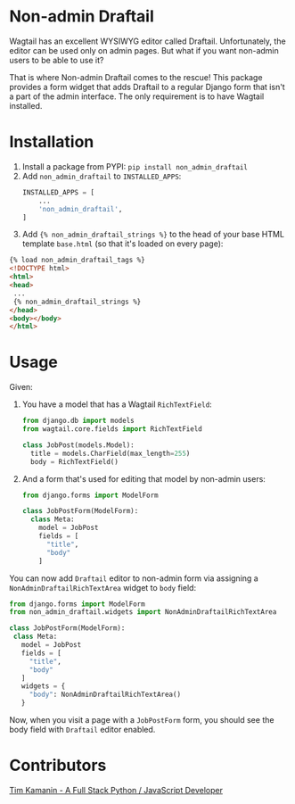 # Non-admin Draftail

Wagtail has an excellent WYSIWYG editor called Draftail. Unfortunately, the editor can be used only on admin pages. But what if you want non-admin users to be able to use it?

That is where Non-admin Draftail comes to the rescue! This package provides a form widget that adds Draftail to a regular Django form that isn't a part of the admin interface. The only requirement is to have Wagtail installed.

# Installation

1. Install a package from PYPI: `pip install non_admin_draftail`
2. Add `non_admin_draftail` to `INSTALLED_APPS`:
    ```python
    INSTALLED_APPS = [
        ...
        'non_admin_draftail',
    ]
    ```
3. Add `{% non_admin_draftail_strings %}` to the head of your base HTML template `base.html` (so that it's loaded on every page):
```html
{% load non_admin_draftail_tags %}
<!DOCTYPE html>
<html>
<head>
 ...
 {% non_admin_draftail_strings %}
</head>
<body></body>
</html>
```

# Usage
Given:

1. You have a model that has a Wagtail `RichTextField`:
    ```python
    from django.db import models
    from wagtail.core.fields import RichTextField
    
    class JobPost(models.Model):
      title = models.CharField(max_length=255)
      body = RichTextField()
    ```
2. And a form that's used for editing that model by non-admin users:
   ```python
   from django.forms import ModelForm
   
   class JobPostForm(ModelForm):
     class Meta:
       model = JobPost
       fields = [
         "title",
         "body"
       ]       
   ```

You can now add `Draftail` editor to non-admin form via assigning a `NonAdminDraftailRichTextArea`
widget to `body` field:

```python
from django.forms import ModelForm
from non_admin_draftail.widgets import NonAdminDraftailRichTextArea

class JobPostForm(ModelForm):
 class Meta:
   model = JobPost
   fields = [
     "title",
     "body"
   ]
   widgets = {
     "body": NonAdminDraftailRichTextArea()
   }
```

Now, when you visit a page with a `JobPostForm` form, you should see
the body field with `Draftail` editor enabled.

# Contributors
[Tim Kamanin - A Full Stack Python / JavaScript Developer](https://timonweb.com)
